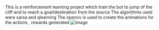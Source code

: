 This is a reinforcement learning project which train the bot to jump of the cliff and to reach a goal/destination from the source 
The algorithms used were sarsa and qlearning
The opencv is used to create the animations for the actions , rewards generated
![image](https://github.com/user-attachments/assets/15f38591-e3e5-4f59-badd-800e4363ff6c)


